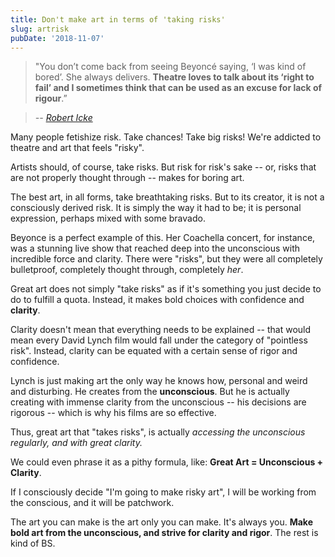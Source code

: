 ```yaml
---
title: Don't make art in terms of 'taking risks'
slug: artrisk
pubDate: '2018-11-07'
---
```


> "You don’t come back from seeing Beyoncé saying, ‘I was kind of bored’. She always delivers. **Theatre loves to talk about its ‘right to fail’ and I sometimes think that can be used as an excuse for lack of rigour**.”

> <cite>-- [Robert Icke](https://www.standard.co.uk/go/london/theatre/robert-icke-on-getting-hate-mail-why-mary-stuart-is-like-the-brexit-vote-and-ending-boredom-in-a3723841.html)</cite>

Many people fetishize risk. Take chances! Take big risks! We're addicted to theatre and art that feels "risky".

Artists should, of course, take risks. But risk for risk's sake -- or, risks that are not properly thought through -- makes for boring art.

The best art, in all forms, take breathtaking risks. But to its creator, it is not a consciously derived risk. It is simply the way it had to be; it is personal expression, perhaps mixed with some bravado.

Beyonce is a perfect example of this. Her Coachella concert, for instance, was a stunning live show that reached deep into the unconscious with incredible force and clarity. There were "risks", but they were all completely bulletproof, completely thought through, completely _her_.

Great art does not simply "take risks" as if it's something you just decide to do to fulfill a quota. Instead, it makes bold choices with confidence and **clarity**.

Clarity doesn't mean that everything needs to be explained -- that would mean every David Lynch film would fall under the category of "pointless risk". Instead, clarity can be equated with a certain sense of rigor and confidence.

Lynch is just making art the only way he knows how, personal and weird and disturbing. He creates from the **unconscious**. But he is actually creating with immense clarity from the unconscious -- his decisions are rigorous -- which is why his films are so effective.

Thus, great art that "takes risks", is actually _accessing the unconscious regularly, and with great clarity._

We could even phrase it as a pithy formula, like: **Great Art = Unconscious + Clarity**.

If I consciously decide "I'm going to make risky art", I will be working from the conscious, and it will be patchwork.

The art you can make is the art only you can make. It's always you. **Make bold art from the unconscious, and strive for clarity and rigor**. The rest is kind of BS.
